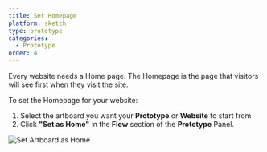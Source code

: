 ```yaml
---
title: Set Homepage
platform: sketch
type: prototype
categories:
  - Prototype
order: 4
---
```


Every website needs a Home page. The Homepage is the page that visitors will see first when they visit the site.

To set the Homepage for your website:

1. Select the artboard you want your **Prototype** or **Website** to start from
2. Click **"Set as Home"** in the **Flow** section of the **Prototype** Panel.

![Set Artboard as Home](http://f.cl.ly/items/0t3t1b1P0V1F0w33233N/Set%20Home.gif)
